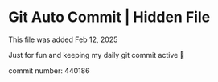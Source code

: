 # Git Auto Commit | Hidden File

This file was added Feb 12, 2025

Just for fun and keeping my daily git commit active 🤪

commit number: 440186
